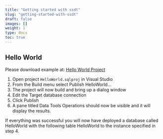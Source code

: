 ```yaml
---
title: "Getting started with ssdt"
slug: "getting-started-with-ssdt"
draft: false
images: []
weight: 1
type: docs
toc: true
---
```


## Hello World
Please download example at: [Hello World Project][1]

 1. Open project `HelloWorld.sqlproj` in Visual Studio
 2. From the Build menu select Publish HelloWorld...
 3. The project will now build and bring up a dialog window
 4. Edit the Target database connection
 5. Click Publish
 6. A pane titled Data Tools Operations should now be visible and it will display the results.

If everything was successful you will now have deployed a database called HelloWorld with the following table HelloWorld to the instance specified in step 4. 


  [1]: https://www.wikiod.com/ssdt

